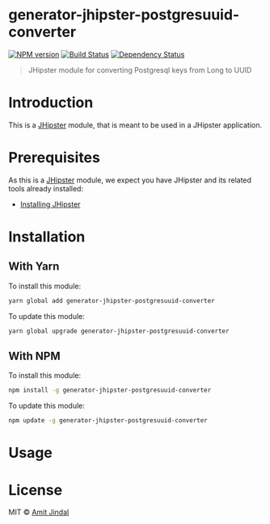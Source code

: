 # generator-jhipster-postgresuuid-converter
[![NPM version][npm-image]][npm-url] [![Build Status][travis-image]][travis-url] [![Dependency Status][daviddm-image]][daviddm-url]
> JHipster module for converting Postgresql keys from Long to UUID

# Introduction

This is a [JHipster](http://jhipster.github.io/) module, that is meant to be used in a JHipster application.

# Prerequisites

As this is a [JHipster](http://jhipster.github.io/) module, we expect you have JHipster and its related tools already installed:

- [Installing JHipster](https://jhipster.github.io/installation.html)

# Installation

## With Yarn

To install this module:

```bash
yarn global add generator-jhipster-postgresuuid-converter
```

To update this module:

```bash
yarn global upgrade generator-jhipster-postgresuuid-converter
```

## With NPM

To install this module:

```bash
npm install -g generator-jhipster-postgresuuid-converter
```

To update this module:

```bash
npm update -g generator-jhipster-postgresuuid-converter
```

# Usage

# License

MIT © [Amit Jindal](https://www.aquevix.com)


[npm-image]: https://img.shields.io/npm/v/generator-jhipster-postgresuuid-converter.svg
[npm-url]: https://npmjs.org/package/generator-jhipster-postgresuuid-converter
[travis-image]: https://travis-ci.org/amitjindal/generator-jhipster-postgresuuid-converter.svg?branch=master
[travis-url]: https://travis-ci.org/amitjindal/generator-jhipster-postgresuuid-converter
[daviddm-image]: https://david-dm.org/amitjindal/generator-jhipster-postgresuuid-converter.svg?theme=shields.io
[daviddm-url]: https://david-dm.org/amitjindal/generator-jhipster-postgresuuid-converter
